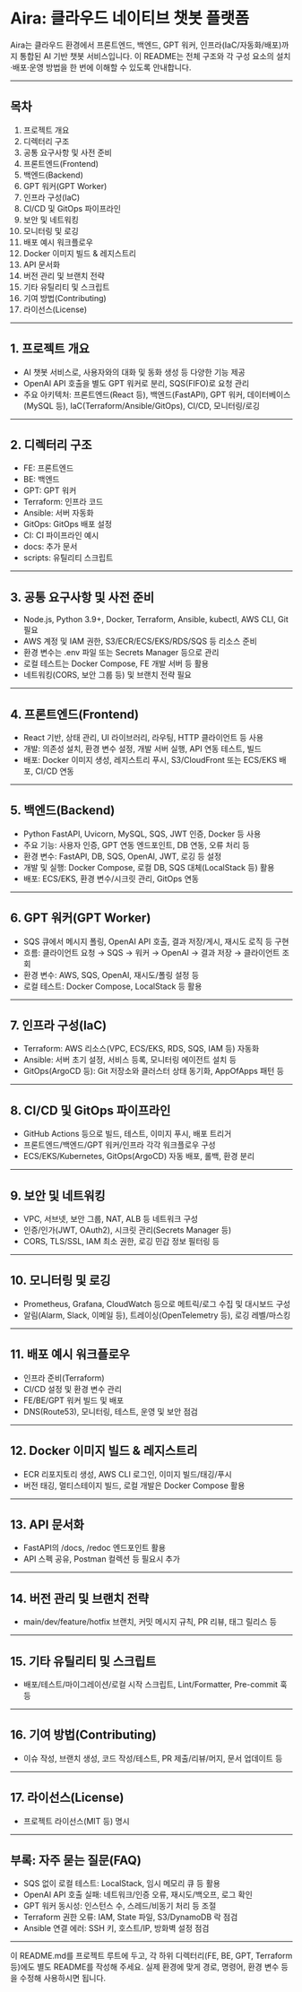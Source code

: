 # Aira: 클라우드 네이티브 챗봇 플랫폼

Aira는 클라우드 환경에서 프론트엔드, 백엔드, GPT 워커, 인프라(IaC/자동화/배포)까지 통합된 AI 기반 챗봇 서비스입니다. 이 README는 전체 구조와 각 구성 요소의 설치·배포·운영 방법을 한 번에 이해할 수 있도록 안내합니다.

---

## 목차
1. 프로젝트 개요  
2. 디렉터리 구조  
3. 공통 요구사항 및 사전 준비  
4. 프론트엔드(Frontend)  
5. 백엔드(Backend)  
6. GPT 워커(GPT Worker)  
7. 인프라 구성(IaC)  
8. CI/CD 및 GitOps 파이프라인  
9. 보안 및 네트워킹  
10. 모니터링 및 로깅  
11. 배포 예시 워크플로우  
12. Docker 이미지 빌드 & 레지스트리  
13. API 문서화  
14. 버전 관리 및 브랜치 전략  
15. 기타 유틸리티 및 스크립트  
16. 기여 방법(Contributing)  
17. 라이선스(License)

---

## 1. 프로젝트 개요
- AI 챗봇 서비스로, 사용자와의 대화 및 동화 생성 등 다양한 기능 제공
- OpenAI API 호출을 별도 GPT 워커로 분리, SQS(FIFO)로 요청 관리
- 주요 아키텍처: 프론트엔드(React 등), 백엔드(FastAPI), GPT 워커, 데이터베이스(MySQL 등), IaC(Terraform/Ansible/GitOps), CI/CD, 모니터링/로깅

---

## 2. 디렉터리 구조
- FE: 프론트엔드
- BE: 백엔드
- GPT: GPT 워커
- Terraform: 인프라 코드
- Ansible: 서버 자동화
- GitOps: GitOps 배포 설정
- CI: CI 파이프라인 예시
- docs: 추가 문서
- scripts: 유틸리티 스크립트

---

## 3. 공통 요구사항 및 사전 준비
- Node.js, Python 3.9+, Docker, Terraform, Ansible, kubectl, AWS CLI, Git 필요
- AWS 계정 및 IAM 권한, S3/ECR/ECS/EKS/RDS/SQS 등 리소스 준비
- 환경 변수는 .env 파일 또는 Secrets Manager 등으로 관리
- 로컬 테스트는 Docker Compose, FE 개발 서버 등 활용
- 네트워킹(CORS, 보안 그룹 등) 및 브랜치 전략 필요

---

## 4. 프론트엔드(Frontend)
- React 기반, 상태 관리, UI 라이브러리, 라우팅, HTTP 클라이언트 등 사용
- 개발: 의존성 설치, 환경 변수 설정, 개발 서버 실행, API 연동 테스트, 빌드
- 배포: Docker 이미지 생성, 레지스트리 푸시, S3/CloudFront 또는 ECS/EKS 배포, CI/CD 연동

---

## 5. 백엔드(Backend)
- Python FastAPI, Uvicorn, MySQL, SQS, JWT 인증, Docker 등 사용
- 주요 기능: 사용자 인증, GPT 연동 엔드포인트, DB 연동, 오류 처리 등
- 환경 변수: FastAPI, DB, SQS, OpenAI, JWT, 로깅 등 설정
- 개발 및 실행: Docker Compose, 로컬 DB, SQS 대체(LocalStack 등) 활용
- 배포: ECS/EKS, 환경 변수/시크릿 관리, GitOps 연동

---

## 6. GPT 워커(GPT Worker)
- SQS 큐에서 메시지 폴링, OpenAI API 호출, 결과 저장/게시, 재시도 로직 등 구현
- 흐름: 클라이언트 요청 → SQS → 워커 → OpenAI → 결과 저장 → 클라이언트 조회
- 환경 변수: AWS, SQS, OpenAI, 재시도/폴링 설정 등
- 로컬 테스트: Docker Compose, LocalStack 등 활용

---

## 7. 인프라 구성(IaC)
- Terraform: AWS 리소스(VPC, ECS/EKS, RDS, SQS, IAM 등) 자동화
- Ansible: 서버 초기 설정, 서비스 등록, 모니터링 에이전트 설치 등
- GitOps(ArgoCD 등): Git 저장소와 클러스터 상태 동기화, AppOfApps 패턴 등

---

## 8. CI/CD 및 GitOps 파이프라인
- GitHub Actions 등으로 빌드, 테스트, 이미지 푸시, 배포 트리거
- 프론트엔드/백엔드/GPT 워커/인프라 각각 워크플로우 구성
- ECS/EKS/Kubernetes, GitOps(ArgoCD) 자동 배포, 롤백, 환경 분리

---

## 9. 보안 및 네트워킹
- VPC, 서브넷, 보안 그룹, NAT, ALB 등 네트워크 구성
- 인증/인가(JWT, OAuth2), 시크릿 관리(Secrets Manager 등)
- CORS, TLS/SSL, IAM 최소 권한, 로깅 민감 정보 필터링 등

---

## 10. 모니터링 및 로깅
- Prometheus, Grafana, CloudWatch 등으로 메트릭/로그 수집 및 대시보드 구성
- 알림(Alarm, Slack, 이메일 등), 트레이싱(OpenTelemetry 등), 로깅 레벨/마스킹

---

## 11. 배포 예시 워크플로우
- 인프라 준비(Terraform)
- CI/CD 설정 및 환경 변수 관리
- FE/BE/GPT 워커 빌드 및 배포
- DNS(Route53), 모니터링, 테스트, 운영 및 보안 점검

---

## 12. Docker 이미지 빌드 & 레지스트리
- ECR 리포지토리 생성, AWS CLI 로그인, 이미지 빌드/태깅/푸시
- 버전 태깅, 멀티스테이지 빌드, 로컬 개발은 Docker Compose 활용

---

## 13. API 문서화
- FastAPI의 /docs, /redoc 엔드포인트 활용
- API 스펙 공유, Postman 컬렉션 등 필요시 추가

---

## 14. 버전 관리 및 브랜치 전략
- main/dev/feature/hotfix 브랜치, 커밋 메시지 규칙, PR 리뷰, 태그 릴리스 등

---

## 15. 기타 유틸리티 및 스크립트
- 배포/테스트/마이그레이션/로컬 시작 스크립트, Lint/Formatter, Pre-commit 훅 등

---

## 16. 기여 방법(Contributing)
- 이슈 작성, 브랜치 생성, 코드 작성/테스트, PR 제출/리뷰/머지, 문서 업데이트 등

---

## 17. 라이선스(License)
- 프로젝트 라이선스(MIT 등) 명시

---

## 부록: 자주 묻는 질문(FAQ)
- SQS 없이 로컬 테스트: LocalStack, 임시 메모리 큐 등 활용
- OpenAI API 호출 실패: 네트워크/인증 오류, 재시도/백오프, 로그 확인
- GPT 워커 동시성: 인스턴스 수, 스레드/비동기 처리 등 조절
- Terraform 권한 오류: IAM, State 파일, S3/DynamoDB 락 점검
- Ansible 연결 에러: SSH 키, 호스트/IP, 방화벽 설정 점검

---

이 README.md를 프로젝트 루트에 두고, 각 하위 디렉터리(FE, BE, GPT, Terraform 등)에도 별도 README를 작성해 주세요. 실제 환경에 맞게 경로, 명령어, 환경 변수 등을 수정해 사용하시면 됩니다.
